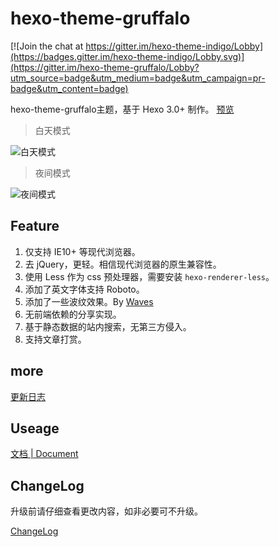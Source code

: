 hexo-theme-gruffalo
================

[![Join the chat at https://gitter.im/hexo-theme-indigo/Lobby](https://badges.gitter.im/hexo-theme-indigo/Lobby.svg)](https://gitter.im/hexo-theme-gruffalo/Lobby?utm_source=badge&utm_medium=badge&utm_campaign=pr-badge&utm_content=badge)

hexo-theme-gruffalo主题，基于 Hexo 3.0+ 制作。 [预览](http://cenxiaoer.com/)

>白天模式

![白天模式](http://huwenzhe.com/blogIndex/images/font1.jpg)

>夜间模式

![夜间模式](http://huwenzhe.com/blogIndex/images/font2.jpg)

## Feature

1. 仅支持 IE10+ 等现代浏览器。
2. 去 jQuery，更轻。相信现代浏览器的原生兼容性。
3. 使用 Less 作为 css 预处理器，需要安装 `hexo-renderer-less`。
4. 添加了英文字体支持 Roboto。
5. 添加了一些波纹效果。By [Waves](https://github.com/fians/Waves)
6. 无前端依赖的分享实现。
7. 基于静态数据的站内搜索，无第三方侵入。
8. 支持文章打赏。

## more

[更新日志](https://github.com/dearzoe/hexo-theme-gruffalo/wiki/%E6%9B%B4%E6%96%B0%E6%97%A5%E5%BF%97)

## Useage

[文档 | Document](https://github.com/dearzoe/hexo-theme-gruffalo/wiki)

## ChangeLog

升级前请仔细查看更改内容，如非必要可不升级。

[ChangeLog](https://github.com/dearzoe/hexo-theme-gruffalo/releases)

